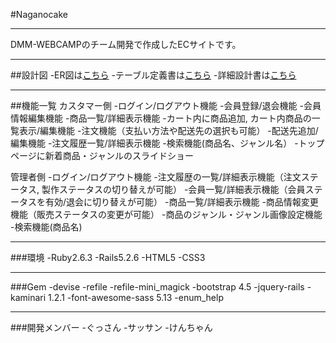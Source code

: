 #Naganocake
___________

DMM-WEBCAMPのチーム開発で作成したECサイトです。

___________

##設計図
-ER図は[こちら](https://drive.google.com/file/d/1s8iqh5TCbQ-XiZbkGk8_A9YuSy0fpLWw/view?usp=sharing)
-テーブル定義書は[こちら](https://docs.google.com/spreadsheets/d/1XyPlzt1KOJDj6J7NqBqK3mW5Ig3SuKL9P4C-NJhbGLY/edit?usp=sharing)
-詳細設計書は[こちら](https://docs.google.com/spreadsheets/d/1deoA-pJOTz-pxQ71J0jPMUV_Lay7OYwswpT2DcJu-ug/edit?usp=sharing)

___________

##機能一覧
カスタマー側
-ログイン/ログアウト機能
-会員登録/退会機能
-会員情報編集機能
-商品一覧/詳細表示機能
-カート内に商品追加, カート内商品の一覧表示/編集機能
-注文機能（支払い方法や配送先の選択も可能）
-配送先追加/編集機能
-注文履歴一覧/詳細表示機能
-検索機能(商品名、ジャンル名）
-トップページに新着商品・ジャンルのスライドショー

管理者側
-ログイン/ログアウト機能
-注文履歴の一覧/詳細表示機能（注文ステータス, 製作ステータスの切り替えが可能）
-会員一覧/詳細表示機能（会員ステータスを有効/退会に切り替えが可能）
-商品一覧/詳細表示機能
-商品情報変更機能（販売ステータスの変更が可能）
-商品のジャンル・ジャンル画像設定機能
-検索機能(商品名)

___________

###環境
-Ruby2.6.3
-Rails5.2.6
-HTML5
-CSS3

___________

###Gem
-devise
-refile
-refile-mini_magick
-bootstrap 4.5
-jquery-rails
-kaminari 1.2.1
-font-awesome-sass 5.13
-enum_help

___________

###開発メンバー
-ぐっさん
-サッサン
-けんちゃん